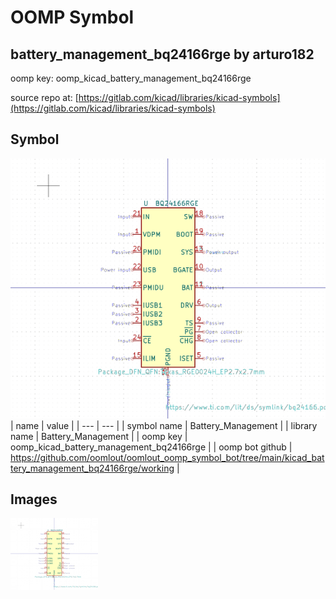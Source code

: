 # OOMP Symbol  
## battery_management_bq24166rge  by arturo182  
  
oomp key: oomp_kicad_battery_management_bq24166rge  
  
source repo at: [https://gitlab.com/kicad/libraries/kicad-symbols](https://gitlab.com/kicad/libraries/kicad-symbols)  
## Symbol  
  
[![working.png](working_600.png)](working.png)  
| name | value | 
| --- | --- | 
| symbol name | Battery_Management | 
| library name | Battery_Management | 
| oomp key | oomp_kicad_battery_management_bq24166rge | 
| oomp bot github | https://github.com/oomlout/oomlout_oomp_symbol_bot/tree/main/kicad_battery_management_bq24166rge/working | 
## Images  
  
[![working.png](working_140.png)](working.png)  
